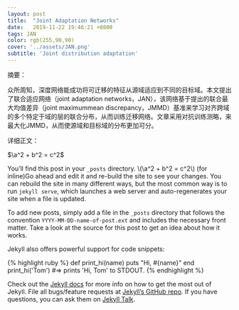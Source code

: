 ```yaml
---
layout: post
title:  "Joint Adaptation Networks"
date:   2019-11-22 19:46:21 +0800
tags: JAN
color: rgb(255,90,90)
cover: '../assets/JAN.png'
subtitle: 'Joint distribution adaptation'
---
```

摘要：

众所周知，深度网络能成功将可迁移的特征从源域适应到不同的目标域。本文提出了联合适应网络（joint adaptation networks，JAN），该网络基于提出的联合最大均值差异（joint maximummean discrepancy，JMMD）基准来学习对齐跨域的多个特定于域的层的联合分布，从而训练迁移网络。文章采用对抗训练测略，来最大化JMMD，从而使源域和目标域的分布更加可分。

详细正文：

$\a^2 + b^2 = c^2$

You’ll find this post in your `_posts` directory. \\(\a^2 + b^2 = c^2\\) (for inline)Go ahead and edit it and re-build the site to see your changes. You can rebuild the site in many different ways, but the most common way is to run `jekyll serve`, which launches a web server and auto-regenerates your site when a file is updated.

To add new posts, simply add a file in the `_posts` directory that follows the convention `YYYY-MM-DD-name-of-post.ext` and includes the necessary front matter. Take a look at the source for this post to get an idea about how it works.

Jekyll also offers powerful support for code snippets:

{% highlight ruby %}
def print_hi(name)
  puts "Hi, #{name}"
end
print_hi('Tom')
#=> prints 'Hi, Tom' to STDOUT.
{% endhighlight %}

Check out the [Jekyll docs][jekyll-docs] for more info on how to get the most out of Jekyll. File all bugs/feature requests at [Jekyll’s GitHub repo][jekyll-gh]. If you have questions, you can ask them on [Jekyll Talk][jekyll-talk].

[jekyll-docs]: https://jekyllrb.com/docs/home
[jekyll-gh]:   https://github.com/jekyll/jekyll
[jekyll-talk]: https://talk.jekyllrb.com/
